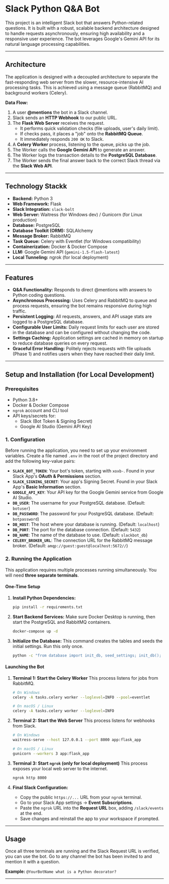 # Slack Python Q&A Bot

This project is an intelligent Slack bot that answers Python-related questions. It is built with a robust, scalable backend architecture designed to handle requests asynchronously, ensuring high availability and a responsive user experience. The bot leverages Google's Gemini API for its natural language processing capabilities.

---

## Architecture

The application is designed with a decoupled architecture to separate the fast-responding web server from the slower, resource-intensive AI processing tasks. This is achieved using a message queue (RabbitMQ) and background workers (Celery).

**Data Flow:**
1.  A user **@mentions** the bot in a Slack channel.
2.  Slack sends an **HTTP Webhook** to our public URL.
3.  The **Flask Web Server** receives the request.
    * It performs quick validation checks (file uploads, user's daily limit).
    * If checks pass, it places a "job" onto the **RabbitMQ Queue**.
    * It immediately responds `200 OK` to Slack.
4.  A **Celery Worker** process, listening to the queue, picks up the job.
5.  The Worker calls the **Google Gemini API** to generate an answer.
6.  The Worker logs the transaction details to the **PostgreSQL Database**.
7.  The Worker sends the final answer back to the correct Slack thread via the **Slack Web API**.


---

## Technology Stackk

* **Backend:** Python 3
* **Web Framework:** Flask
* **Slack Integration:** `slack-bolt`
* **Web Server:** Waitress (for Windows dev) / Gunicorn (for Linux production)
* **Database:** PostgreSQL
* **Database Toolkit (ORM):** SQLAlchemy
* **Message Broker:** RabbitMQ
* **Task Queue:** Celery with Eventlet (for Windows compatibility)
* **Containerization:** Docker & Docker Compose
* **LLM:** Google Gemini API (`gemini-1.5-flash-latest`)
* **Local Tunneling:** ngrok (for local deployment)

---

## Features

* **Q&A Functionality:** Responds to direct @mentions with answers to Python coding questions.
* **Asynchronous Processing:** Uses Celery and RabbitMQ to queue and process requests, ensuring the bot remains responsive during high traffic.
* **Persistent Logging:** All requests, answers, and API usage stats are logged to a PostgreSQL database.
* **Configurable User Limits:** Daily request limits for each user are stored in the database and can be configured without changing the code.
* **Settings Caching:** Application settings are cached in memory on startup to reduce database queries on every request.
* **Graceful Error Handling:** Politely rejects requests with file uploads (Phase 1) and notifies users when they have reached their daily limit.

---

## Setup and Installation (for Local Development)

### Prerequisites

* Python 3.8+
* Docker & Docker Compose
* `ngrok` account and CLI tool
* API keys/secrets for:
    * Slack (Bot Token & Signing Secret)
    * Google AI Studio (Gemini API Key)

### 1. Configuration

Before running the application, you need to set up your environment variables. Create a file named `.env` in the root of the project directory and add the following key-value pairs:

* **`SLACK_BOT_TOKEN`**: Your bot's token, starting with `xoxb-`. Found in your Slack App's **OAuth & Permissions** section.
* **`SLACK_SIGNING_SECRET`**: Your app's Signing Secret. Found in your Slack App's **Basic Information** section.
* **`GOOGLE_API_KEY`**: Your API key for the Google Gemini service from Google AI Studio.
* **`DB_USER`**: The username for your PostgreSQL database. (Default: `botuser`)
* **`DB_PASSWORD`**: The password for your PostgreSQL database. (Default: `botpassword`)
* **`DB_HOST`**: The host where your database is running. (Default: `localhost`)
* **`DB_PORT`**: The port for the database connection. (Default: `5432`)
* **`DB_NAME`**: The name of the database to use. (Default: `slackbot_db`)
* **`CELERY_BROKER_URL`**: The connection URL for the RabbitMQ message broker. (Default: `amqp://guest:guest@localhost:5672//`)

### 2. Running the Application

This application requires multiple processes running simultaneously. You will need **three separate terminals**.

#### One-Time Setup

1.  **Install Python Dependencies:**
    ```bash
    pip install -r requirements.txt
    ```
2.  **Start Backend Services:** Make sure Docker Desktop is running, then start the PostgreSQL and RabbitMQ containers.
    ```bash
    docker-compose up -d
    ```
3.  **Initialize the Database:** This command creates the tables and seeds the initial settings. Run this only once.
    ```bash
    python -c "from database import init_db, seed_settings; init_db(); seed_settings()"
    ```

#### Launching the Bot

1.  **Terminal 1: Start the Celery Worker**
    This process listens for jobs from RabbitMQ.
    ```bash
    # On Windows
    celery -A tasks.celery worker --loglevel=INFO --pool=eventlet

    # On macOS / Linux
    celery -A tasks.celery worker --loglevel=INFO
    ```

2.  **Terminal 2: Start the Web Server**
    This process listens for webhooks from Slack.
    ```bash
    # On Windows
    waitress-serve --host 127.0.0.1 --port 8000 app:flask_app

    # On macOS / Linux
    gunicorn --workers 3 app:flask_app
    ```

3.  **Terminal 3: Start `ngrok` (only for local deployment)**
    This process exposes your local web server to the internet.
    ```bash
    ngrok http 8000
    ```
4.  **Final Slack Configuration:**
    * Copy the public `https://...` URL from your `ngrok` terminal.
    * Go to your Slack App settings -> **Event Subscriptions**.
    * Paste the `ngrok` URL into the **Request URL** box, adding `/slack/events` at the end.
    * Save changes and reinstall the app to your workspace if prompted.

---

## Usage

Once all three terminals are running and the Slack Request URL is verified, you can use the bot. Go to any channel the bot has been invited to and mention it with a question.

**Example:**
`@YourBotName what is a Python decorator?`

---
